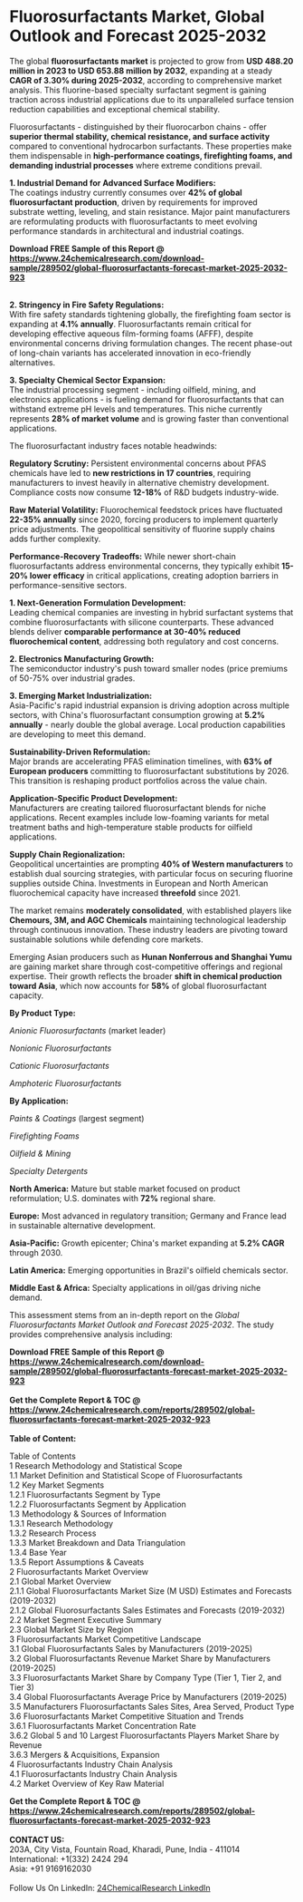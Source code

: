 <h1>Fluorosurfactants Market, Global Outlook and Forecast 2025-2032</h1><p>The global <strong>fluorosurfactants market</strong> is projected to grow from <strong>USD 488.20 million in 2023 to USD 653.88 million by 2032</strong>, expanding at a steady <strong>CAGR of 3.30% during 2025-2032</strong>, according to comprehensive market analysis. This fluorine-based specialty surfactant segment is gaining traction across industrial applications due to its unparalleled surface tension reduction capabilities and exceptional chemical stability.</p><p>Fluorosurfactants - distinguished by their fluorocarbon chains - offer <strong>superior thermal stability, chemical resistance, and surface activity</strong> compared to conventional hydrocarbon surfactants. These properties make them indispensable in <strong>high-performance coatings, firefighting foams, and demanding industrial processes</strong> where extreme conditions prevail.</p><p><strong>1. Industrial Demand for Advanced Surface Modifiers:</strong><br>
The coatings industry currently consumes over <strong>42% of global fluorosurfactant production</strong>, driven by requirements for improved substrate wetting, leveling, and stain resistance. Major paint manufacturers are reformulating products with fluorosurfactants to meet evolving performance standards in architectural and industrial coatings.</p><div><b>Download FREE Sample of this Report @ 
            <a href="https://www.24chemicalresearch.com/download-sample/289502/global-fluorosurfactants-forecast-market-2025-2032-923">
            https://www.24chemicalresearch.com/download-sample/289502/global-fluorosurfactants-forecast-market-2025-2032-923</a></b></div><br><p><strong>2. Stringency in Fire Safety Regulations:</strong><br>
With fire safety standards tightening globally, the firefighting foam sector is expanding at <strong>4.1% annually</strong>. Fluorosurfactants remain critical for developing effective aqueous film-forming foams (AFFF), despite environmental concerns driving formulation changes. The recent phase-out of long-chain variants has accelerated innovation in eco-friendly alternatives.</p><p><strong>3. Specialty Chemical Sector Expansion:</strong><br>
The industrial processing segment - including oilfield, mining, and electronics applications - is fueling demand for fluorosurfactants that can withstand extreme pH levels and temperatures. This niche currently represents <strong>28% of market volume</strong> and is growing faster than conventional applications.</p><p>The fluorosurfactant industry faces notable headwinds:</p><p><strong>Regulatory Scrutiny:</strong> Persistent environmental concerns about PFAS chemicals have led to <strong>new restrictions in 17 countries</strong>, requiring manufacturers to invest heavily in alternative chemistry development. Compliance costs now consume <strong>12-18%</strong> of R&amp;D budgets industry-wide.</p><p><strong>Raw Material Volatility:</strong> Fluorochemical feedstock prices have fluctuated <strong>22-35% annually</strong> since 2020, forcing producers to implement quarterly price adjustments. The geopolitical sensitivity of fluorine supply chains adds further complexity.</p><p><strong>Performance-Recovery Tradeoffs:</strong> While newer short-chain fluorosurfactants address environmental concerns, they typically exhibit <strong>15-20% lower efficacy</strong> in critical applications, creating adoption barriers in performance-sensitive sectors.</p><p><strong>1. Next-Generation Formulation Development:</strong><br>
Leading chemical companies are investing in hybrid surfactant systems that combine fluorosurfactants with silicone counterparts. These advanced blends deliver <strong>comparable performance at 30-40% reduced fluorochemical content</strong>, addressing both regulatory and cost concerns.</p><p><strong>2. Electronics Manufacturing Growth:</strong><br>
The semiconductor industry's push toward smaller nodes (price premiums of 50-75% over industrial grades.</p><p><strong>3. Emerging Market Industrialization:</strong><br>
Asia-Pacific's rapid industrial expansion is driving adoption across multiple sectors, with China's fluorosurfactant consumption growing at <strong>5.2% annually</strong> - nearly double the global average. Local production capabilities are developing to meet this demand.</p><p><strong>Sustainability-Driven Reformulation:</strong><br>
	Major brands are accelerating PFAS elimination timelines, with <strong>63% of European producers</strong> committing to fluorosurfactant substitutions by 2026. This transition is reshaping product portfolios across the value chain.</p><p><strong>Application-Specific Product Development:</strong><br>
	Manufacturers are creating tailored fluorosurfactant blends for niche applications. Recent examples include low-foaming variants for metal treatment baths and high-temperature stable products for oilfield applications.</p><p><strong>Supply Chain Regionalization:</strong><br>
	Geopolitical uncertainties are prompting <strong>40% of Western manufacturers</strong> to establish dual sourcing strategies, with particular focus on securing fluorine supplies outside China. Investments in European and North American fluorochemical capacity have increased <strong>threefold</strong> since 2021.</p><p>The market remains <strong>moderately consolidated</strong>, with established players like <strong>Chemours, 3M, and AGC Chemicals</strong> maintaining technological leadership through continuous innovation. These industry leaders are pivoting toward sustainable solutions while defending core markets.</p><p>Emerging Asian producers such as <strong>Hunan Nonferrous and Shanghai Yumu</strong> are gaining market share through cost-competitive offerings and regional expertise. Their growth reflects the broader <strong>shift in chemical production toward Asia</strong>, which now accounts for <strong>58%</strong> of global fluorosurfactant capacity.</p><p><strong>By Product Type:</strong></p><p><em>Anionic Fluorosurfactants</em> (market leader)</p><p><em>Nonionic Fluorosurfactants</em></p><p><em>Cationic Fluorosurfactants</em></p><p><em>Amphoteric Fluorosurfactants</em></p><p><strong>By Application:</strong></p><p><em>Paints &amp; Coatings</em> (largest segment)</p><p><em>Firefighting Foams</em></p><p><em>Oilfield &amp; Mining</em></p><p><em>Specialty Detergents</em></p><p><strong>North America:</strong> Mature but stable market focused on product reformulation; U.S. dominates with <strong>72%</strong> regional share.</p><p><strong>Europe:</strong> Most advanced in regulatory transition; Germany and France lead in sustainable alternative development.</p><p><strong>Asia-Pacific:</strong> Growth epicenter; China's market expanding at <strong>5.2% CAGR</strong> through 2030.</p><p><strong>Latin America:</strong> Emerging opportunities in Brazil's oilfield chemicals sector.</p><p><strong>Middle East &amp; Africa:</strong> Specialty applications in oil/gas driving niche demand.</p><p>This assessment stems from an in-depth report on the <em>Global Fluorosurfactants Market Outlook and Forecast 2025-2032</em>. The study provides comprehensive analysis including:</p><div><b>Download FREE Sample of this Report @ 
            <a href="https://www.24chemicalresearch.com/download-sample/289502/global-fluorosurfactants-forecast-market-2025-2032-923">
            https://www.24chemicalresearch.com/download-sample/289502/global-fluorosurfactants-forecast-market-2025-2032-923</a></b></div><br><div><b>Get the Complete Report & TOC @ 
            <a href="https://www.24chemicalresearch.com/reports/289502/global-fluorosurfactants-forecast-market-2025-2032-923">
            https://www.24chemicalresearch.com/reports/289502/global-fluorosurfactants-forecast-market-2025-2032-923</a></b></div><br>
            <b>Table of Content:</b><p>Table of Contents<br />
1 Research Methodology and Statistical Scope<br />
1.1 Market Definition and Statistical Scope of Fluorosurfactants<br />
1.2 Key Market Segments<br />
1.2.1 Fluorosurfactants Segment by Type<br />
1.2.2 Fluorosurfactants Segment by Application<br />
1.3 Methodology & Sources of Information<br />
1.3.1 Research Methodology<br />
1.3.2 Research Process<br />
1.3.3 Market Breakdown and Data Triangulation<br />
1.3.4 Base Year<br />
1.3.5 Report Assumptions & Caveats<br />
2 Fluorosurfactants Market Overview<br />
2.1 Global Market Overview<br />
2.1.1 Global Fluorosurfactants Market Size (M USD) Estimates and Forecasts (2019-2032)<br />
2.1.2 Global Fluorosurfactants Sales Estimates and Forecasts (2019-2032)<br />
2.2 Market Segment Executive Summary<br />
2.3 Global Market Size by Region<br />
3 Fluorosurfactants Market Competitive Landscape<br />
3.1 Global Fluorosurfactants Sales by Manufacturers (2019-2025)<br />
3.2 Global Fluorosurfactants Revenue Market Share by Manufacturers (2019-2025)<br />
3.3 Fluorosurfactants Market Share by Company Type (Tier 1, Tier 2, and Tier 3)<br />
3.4 Global Fluorosurfactants Average Price by Manufacturers (2019-2025)<br />
3.5 Manufacturers Fluorosurfactants Sales Sites, Area Served, Product Type<br />
3.6 Fluorosurfactants Market Competitive Situation and Trends<br />
3.6.1 Fluorosurfactants Market Concentration Rate<br />
3.6.2 Global 5 and 10 Largest Fluorosurfactants Players Market Share by Revenue<br />
3.6.3 Mergers & Acquisitions, Expansion<br />
4 Fluorosurfactants Industry Chain Analysis<br />
4.1 Fluorosurfactants Industry Chain Analysis<br />
4.2 Market Overview of Key Raw Material</p><div><b>Get the Complete Report & TOC @ 
            <a href="https://www.24chemicalresearch.com/reports/289502/global-fluorosurfactants-forecast-market-2025-2032-923">
            https://www.24chemicalresearch.com/reports/289502/global-fluorosurfactants-forecast-market-2025-2032-923</a></b></div><br><b>CONTACT US:</b><br>
            203A, City Vista, Fountain Road, Kharadi, Pune, India - 411014<br>
            International: +1(332) 2424 294<br>
            Asia: +91 9169162030 <br><br>
            Follow Us On LinkedIn: <a href="https://www.linkedin.com/company/24chemicalresearch/">24ChemicalResearch LinkedIn</a>